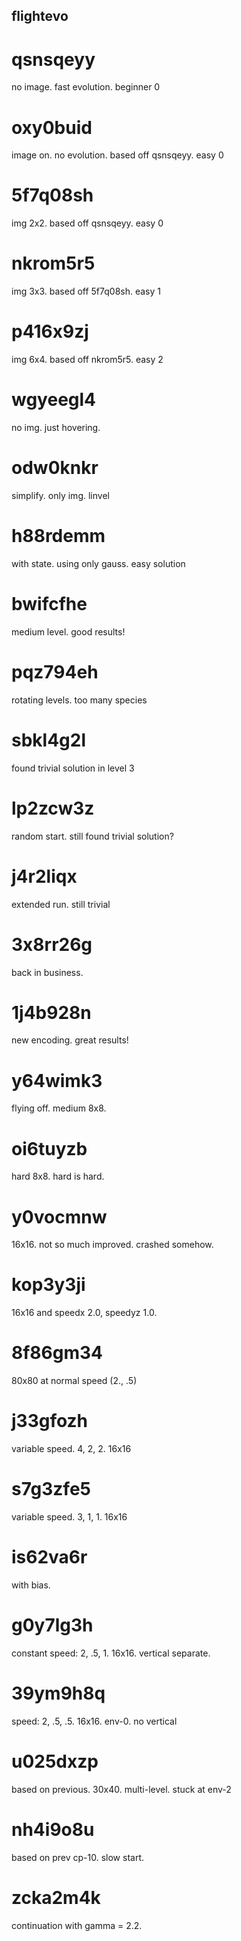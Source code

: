 ## flightevo

# qsnsqeyy
no image. fast evolution. beginner 0

# oxy0buid
image on. no evolution. based off qsnsqeyy. easy 0

# 5f7q08sh
img 2x2. based off qsnsqeyy. easy 0

# nkrom5r5
img 3x3. based off 5f7q08sh. easy 1

# p416x9zj
img 6x4. based off nkrom5r5. easy 2

# wgyeegl4
no img. just hovering.

# odw0knkr
simplify. only img. linvel

# h88rdemm
with state. using only gauss. easy solution

# bwifcfhe
medium level. good results!

# pqz794eh
rotating levels. too many species

# sbkl4g2l
found trivial solution in level 3

# lp2zcw3z
random start. still found trivial solution?

# j4r2liqx
extended run. still trivial

# 3x8rr26g
back in business.

# 1j4b928n
new encoding. great results!

# y64wimk3
flying off. medium 8x8.

# oi6tuyzb
hard 8x8. hard is hard.

# y0vocmnw
16x16. not so much improved. crashed somehow.

# kop3y3ji
16x16 and speedx 2.0, speedyz 1.0.

# 8f86gm34
80x80 at normal speed (2., .5)

# j33gfozh
variable speed. 4, 2, 2. 16x16

# s7g3zfe5
variable speed. 3, 1, 1. 16x16

# is62va6r
with bias.

# g0y7lg3h
constant speed: 2, .5, 1. 16x16. vertical separate.

# 39ym9h8q
speed: 2, .5, .5. 16x16. env-0. no vertical

# u025dxzp
based on previous. 30x40. multi-level. stuck at env-2

# nh4i9o8u
based on prev cp-10. slow start.

# zcka2m4k
continuation with gamma = 2.2.

